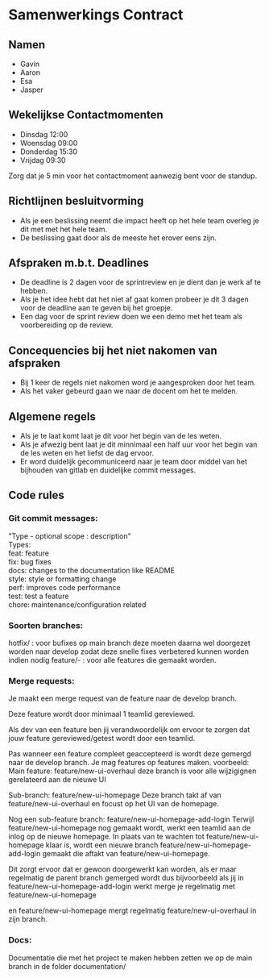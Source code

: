 # Samenwerkings Contract

## Namen
 - Gavin
 - Aaron
 - Esa
 - Jasper

## Wekelijkse Contactmomenten
 
- Dinsdag 12:00
- Woensdag 09:00
- Donderdag 15:30
- Vrijdag 09:30

Zorg dat je 5 min voor het contactmoment aanwezig bent voor de standup.

## Richtlijnen besluitvorming

- Als je een beslissing neemt die impact heeft op het hele team overleg je dit met met het hele team.
- De beslissing gaat door als de meeste het erover eens zijn.

## Afspraken m.b.t. Deadlines

- De deadline is 2 dagen voor de sprintreview en je dient dan je werk af te hebben.
- Als je het idee hebt dat het niet af gaat komen probeer je dit 3 dagen voor de deadline aan te geven bij het groepje.
- Een dag voor de sprint review doen we een demo met het team als voorbereiding op de review.

## Concequencies bij het niet nakomen van afspraken

- Bij 1 keer de regels niet nakomen word je aangesproken door het team.
- Als het vaker gebeurd gaan we naar de docent om het te melden.

## Algemene regels

 - Als je te laat komt laat je dit voor het begin van de les weten.
 - Als je afwezig bent laat je dit minnimaal een half uur voor het begin van de les weten en het liefst de dag ervoor.
 - Er word duidelijk gecommuniceerd naar je team door middel van het bijhouden van gitlab en duidelijke commit messages.

## Code rules

### Git commit messages:
"Type - optional scope : description"<br>
Types:<br>
feat: feature<br>
fix: bug fixes<br>
docs: changes to the documentation like README<br>
style: style or formatting change<br>
perf: improves code performance<br>
test: test a feature<br>
chore: maintenance/configuration related<br>

### Soorten branches:
hotfix/<name> : voor bufixes op main branch deze moeten daarna wel doorgezet worden naar develop zodat deze snelle fixes verbetered kunnen worden indien nodig
feature/<issue-number>-<name> : voor alle features die gemaakt worden.

### Merge requests:
Je maakt een merge request van de feature naar de develop branch.

Deze feature wordt door minimaal 1 teamlid gereviewed.

Als dev van een feature ben jij verandwoordelijk om ervoor te zorgen dat jouw feature gereviewed/getest wordt door een teamlid.

Pas wanneer een feature compleet geaccepteerd is wordt deze gemergd naar de develop branch.
Je mag features op features maken.
voorbeeld:
Main feature: feature/new-ui-overhaul
deze branch is voor alle wijzigignen gerelateerd aan de nieuwe UI

Sub-branch: feature/new-ui-homepage
Deze branch takt af van feature/new-ui-overhaul en focust op het UI van de homepage.

Nog een sub-feature branch: feature/new-ui-homepage-add-login
Terwijl feature/new-ui-homepage nog gemaakt wordt, werkt een teamlid aan de inlog op de nieuwe homepage. In plaats van te wachten tot feature/new-ui-homepage klaar is, wordt een nieuwe branch feature/new-ui-homepage-add-login gemaakt die aftakt van feature/new-ui-homepage.

Dit zorgt ervoor dat er gewoon doorgewerkt kan worden, als er maar regelmatig de parent branch gemerged wordt dus bijvoorbeeld als jij in feature/new-ui-homepage-add-login werkt merge je regelmatig met feature/new-ui-homepage

en feature/new-ui-homepage mergt regelmatig feature/new-ui-overhaul in zijn branch.

### Docs:
Documentatie die met het project te maken hebben zetten we op de main branch in de folder documentation/
